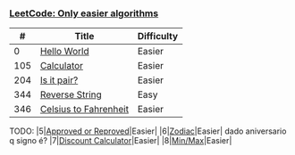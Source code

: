 
### [LeetCode: Only easier algorithms](./LeetCode)

| # | Title | Difficulty |
|---| ----- | ---------- |
|0|[Hello World](./LeetCode/Hello%20World/README.md)|Easier|
|105|[Calculator](./LeetCode/Calculator/README.md)|Easier|
|204|[Is it pair?](./LeetCode/Is%20it%20pair/README.md)|Easier|
|344|[Reverse String](./LeetCode/Reverse%20String/README.md)|Easy|
|346|[Celsius to Fahrenheit](./LeetCode/CelsiusToFah/README.md)|Easier|
TODO:
|5|[Approved or Reproved](./LeetCode/Calculator/README.md)|Easier|
|6|[Zodiac](./LeetCode/Calculator/README.md)|Easier| dado aniversario q signo é?
|7|[Discount Calculator](./LeetCode/Calculator/README.md)|Easier| 
|8|[Min/Max](./LeetCode/Calculator/README.md)|Easier| 
